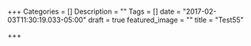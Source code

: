+++
Categories = []
Description = ""
Tags = []
date = "2017-02-03T11:30:19.033-05:00"
draft = true
featured_image = ""
title = "Test55"

+++
